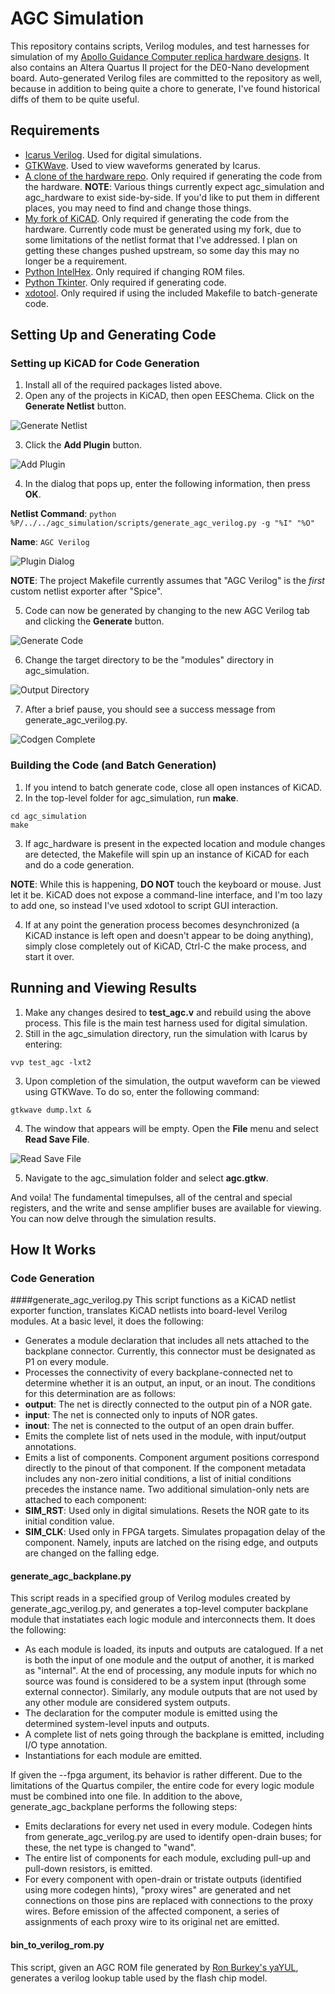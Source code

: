 # AGC Simulation
This repository contains scripts, Verilog modules, and test harnesses for simulation of my [Apollo Guidance Computer replica hardware designs](https://github.com/thewonderidiot/agc_hardware). It also contains an Altera Quartus II project for the DE0-Nano development board. Auto-generated Verilog files are committed to the repository as well, because in addition to being quite a chore to generate, I've found historical diffs of them to be quite useful.

## Requirements
* [Icarus Verilog](http://iverilog.icarus.com/). Used for digital simulations.
* [GTKWave](http://gtkwave.sourceforge.net/). Used to view waveforms generated by Icarus.
* [A clone of the hardware repo](https://github.com/thewonderidiot/agc_hardware). Only required if generating the code from the hardware. **NOTE**: Various things currently expect agc\_simulation and agc\_hardware to exist side-by-side. If you'd like to put them in different places, you may need to find and change those things.
* [My fork of KiCAD](https://github.com/thewonderidiot/kicad). Only required if generating the code from the hardware. Currently code must be generated using my fork, due to some limitations of the netlist format that I've addressed. I plan on getting these changes pushed upstream, so some day this may no longer be a requirement.
* [Python IntelHex](https://pypi.python.org/pypi/IntelHex/1.5). Only required if changing ROM files.
* [Python Tkinter](https://wiki.python.org/moin/TkInter). Only required if generating code.
* [xdotool](http://www.semicomplete.com/projects/xdotool/). Only required if using the included Makefile to batch-generate code.

## Setting Up and Generating Code
### Setting up KiCAD for Code Generation
1. Install all of the required packages listed above.
2. Open any of the projects in KiCAD, then open EESChema. Click on the **Generate Netlist** button.

  ![Generate Netlist](docs/screenshots/generate_netlist.png?raw=true "Generate Netlist")

3. Click the **Add Plugin** button.

  ![Add Plugin](docs/screenshots/add_plugin.png?raw=true "Add Plugin")

4. In the dialog that pops up, enter the following information, then press **OK**.

  **Netlist Command**: `python %P/../../agc_simulation/scripts/generate_agc_verilog.py -g "%I" "%O"`
  
  **Name**: `AGC Verilog`
  
  ![Plugin Dialog](docs/screenshots/plugin_dialog.png?raw=true "Plugin Dialog")

  **NOTE**: The project Makefile currently assumes that "AGC Verilog" is the *first* custom netlist exporter after "Spice".
  
5. Code can now be generated by changing to the new AGC Verilog tab and clicking the **Generate** button.

  ![Generate Code](docs/screenshots/generate_code.png?raw=true "Generate Code")

6. Change the target directory to be the "modules" directory in agc\_simulation.

  ![Output Directory](docs/screenshots/output_directory.png?raw=true "Output Directory")

7. After a brief pause, you should see a success message from generate\_agc\_verilog.py.

  ![Codgen Complete](docs/screenshots/codegen_complete.png?raw=true "Codegen Complete")


### Building the Code (and Batch Generation)
1. If you intend to batch generate code, close all open instances of KiCAD.
2. In the top-level folder for agc\_simulation, run **make**.

  ```
  cd agc_simulation
  make
  ```
  
3. If agc\_hardware is present in the expected location and module changes are detected, the Makefile will spin up an instance of KiCAD for each and do a code generation.

  **NOTE**: While this is happening, **DO NOT** touch the keyboard or mouse. Just let it be. KiCAD does not expose a command-line interface, and I'm too lazy to add one, so instead I've used xdotool to script GUI interaction.

4. If at any point the generation process becomes desynchronized (a KiCAD instance is left open and doesn't appear to be doing anything), simply close completely out of KiCAD, Ctrl-C the make process, and start it over.

## Running and Viewing Results
1. Make any changes desired to **test\_agc.v** and rebuild using the above process. This file is the main test harness used for digital simulation.
2. Still in the agc\_simulation directory, run the simulation with Icarus by entering:

  ```
  vvp test_agc -lxt2
  ```

3. Upon completion of the simulation, the output waveform can be viewed using GTKWave. To do so, enter the following command:

  ```
  gtkwave dump.lxt &
  ```

4. The window that appears will be empty. Open the **File** menu and select **Read Save File**.

  ![Read Save File](docs/screenshots/read_save_file.png?raw=true "Read Save File")

5. Navigate to the agc\_simulation folder and select **agc.gtkw**.

And voila! The fundamental timepulses, all of the central and special registers, and the write and sense amplifier buses are available for viewing. You can now delve through the simulation results.

## How It Works
### Code Generation
####generate\_agc\_verilog.py
This script functions as a KiCAD netlist exporter function, translates KiCAD netlists into board-level Verilog modules. At a basic level, it does the following:
* Generates a module declaration that includes all nets attached to the backplane connector. Currently, this connector must be designated as P1 on every module.
* Processes the connectivity of every backplane-connected net to determine whether it is an output, an input, or an inout. The conditions for this determination are as follows:
 * **output**: The net is directly connected to the output pin of a NOR gate.
 * **input**: The net is connected only to inputs of NOR gates.
 * **inout**: The net is connected to the output of an open drain buffer.
* Emits the complete list of nets used in the module, with input/output annotations.
* Emits a list of components. Component argument positions correspond directly to the pinout of that component. If the component metadata includes any non-zero initial conditions, a list of initial conditions precedes the instance name. Two additional simulation-only nets are attached to each component:
 * **SIM\_RST**: Used only in digital simulations. Resets the NOR gate to its initial condition value.
 * **SIM\_CLK**: Used only in FPGA targets. Simulates propagation delay of the component. Namely, inputs are latched on the rising edge, and outputs are changed on the falling edge.

#### generate\_agc\_backplane.py
This script reads in a specified group of Verilog modules created by generate\_agc\_verilog.py, and generates a top-level computer backplane module that instatiates each logic module and interconnects them. It does the following:
* As each module is loaded, its inputs and outputs are catalogued. If a net is both the input of one module and the output of another, it is marked as "internal". At the end of processing, any module inputs for which no source was found is considered to be a system input (through some external connector). Similarly, any module outputs that are not used by any other module are considered system outputs.
* The declaration for the computer module is emitted using the determined system-level inputs and outputs.
* A complete list of nets going through the backplane is emitted, including I/O type annotation.
* Instantiations for each module are emitted.

If given the --fpga argument, its behavior is rather different. Due to the limitations of the Quartus compiler, the entire code for every logic module must be combined into one file. In addition to the above, generate\_agc\_backplane performs the following steps:
* Emits declarations for every net used in every module. Codegen hints from generate\_agc\_verilog.py are used to identify open-drain buses; for these, the net type is changed to "wand".
* The entire list of components for each module, excluding pull-up and pull-down resistors, is emitted.
* For every component with open-drain or tristate outputs (identified using more codegen hints), "proxy wires" are generated and net connections on those pins are replaced with connections to the proxy wires. Before emission of the affected component, a series of assignments of each proxy wire to its original net are emitted.

#### bin\_to\_verilog\_rom.py
This script, given an AGC ROM file generated by [Ron Burkey's yaYUL](https://github.com/rburkey2005/virtualagc), generates a verilog lookup table used by the flash chip model.
